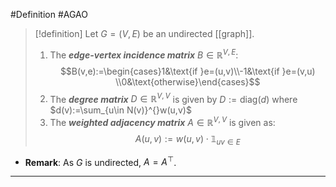 #Definition #AGAO 

> [!definition]
> Let $G=(V,E)$ be an undirected [[graph]].
> 1. The ***edge-vertex incidence matrix*** $B\in\mathbb{R}^{V,E}$: $$B(v,e):=\begin{cases}1&\text{if }e=(u,v)\\-1&\text{if }e=(v,u) \\0&\text{otherwise}\end{cases}$$
> 2. The ***degree matrix*** $D\in \mathbb{R}^{V,V}$ is given by $D:= \text{diag}(d)$ where $d(v):=\sum_{u\in N(v)}^{}w(u,v)$
> 3. The ***weighted adjacency matrix*** $A\in \mathbb{R}^{V,V}$ is given as: $$A(u,v):= w(u,v)\cdot \mathbb{1}_{uv\in E}$$

- **Remark**: As $G$ is undirected, $A=A^\top$.

---
